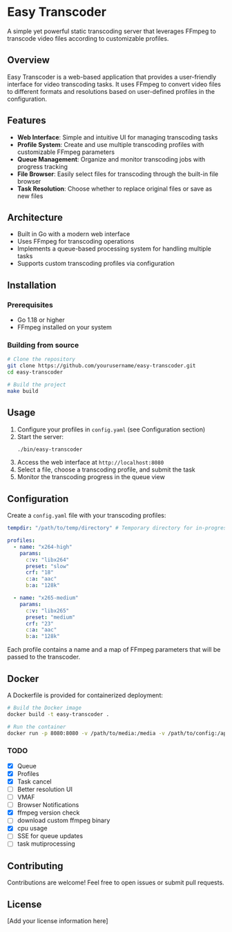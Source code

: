 # Easy Transcoder

A simple yet powerful static transcoding server that leverages FFmpeg to transcode video files according to customizable profiles.

## Overview

Easy Transcoder is a web-based application that provides a user-friendly interface for video transcoding tasks. It uses FFmpeg to convert video files to different formats and resolutions based on user-defined profiles in the configuration.

## Features

- **Web Interface**: Simple and intuitive UI for managing transcoding tasks
- **Profile System**: Create and use multiple transcoding profiles with customizable FFmpeg parameters
- **Queue Management**: Organize and monitor transcoding jobs with progress tracking
- **File Browser**: Easily select files for transcoding through the built-in file browser
- **Task Resolution**: Choose whether to replace original files or save as new files

## Architecture

- Built in Go with a modern web interface
- Uses FFmpeg for transcoding operations
- Implements a queue-based processing system for handling multiple tasks
- Supports custom transcoding profiles via configuration

## Installation

### Prerequisites

- Go 1.18 or higher
- FFmpeg installed on your system

### Building from source

```bash
# Clone the repository
git clone https://github.com/yourusername/easy-transcoder.git
cd easy-transcoder

# Build the project
make build
```

## Usage

1. Configure your profiles in `config.yaml` (see Configuration section)
2. Start the server:
   ```bash
   ./bin/easy-transcoder
   ```
3. Access the web interface at `http://localhost:8080`
4. Select a file, choose a transcoding profile, and submit the task
5. Monitor the transcoding progress in the queue view

## Configuration

Create a `config.yaml` file with your transcoding profiles:

```yaml
tempdir: "/path/to/temp/directory" # Temporary directory for in-progress transcodes

profiles:
  - name: "x264-high"
    params:
      c:v: "libx264"
      preset: "slow"
      crf: "18"
      c:a: "aac"
      b:a: "128k"

  - name: "x265-medium"
    params:
      c:v: "libx265"
      preset: "medium"
      crf: "23"
      c:a: "aac"
      b:a: "128k"
```

Each profile contains a name and a map of FFmpeg parameters that will be passed to the transcoder.

## Docker

A Dockerfile is provided for containerized deployment:

```bash
# Build the Docker image
docker build -t easy-transcoder .

# Run the container
docker run -p 8080:8080 -v /path/to/media:/media -v /path/to/config:/app/config easy-transcoder
```

### TODO

- [x] Queue
- [x] Profiles
- [x] Task cancel
- [ ] Better resolution UI
- [ ] VMAF
- [ ] Browser Notifications
- [x] ffmpeg version check
- [ ] download custom ffmpeg binary
- [x] cpu usage
- [ ] SSE for queue updates
- [ ] task mutiprocessing

## Contributing

Contributions are welcome! Feel free to open issues or submit pull requests.

## License

[Add your license information here]
